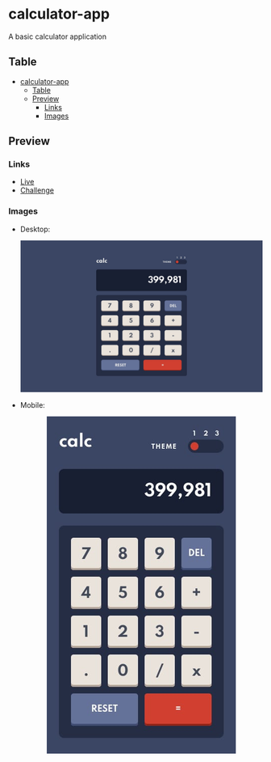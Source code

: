 # calculator-app

A basic calculator application

## Table

- [calculator-app](#calculator-app)
  - [Table](#table)
  - [Preview](#preview)
    - [Links](#links)
    - [Images](#images)

## Preview

### Links

-   [Live](https://nyyu.github.io/calculator-app/)
-   [Challenge](https://www.frontendmentor.io/challenges/calculator-app-9lteq5N29)

### Images

-   Desktop:

    <p align="center">
      <img src="design/desktop-design-theme-1.jpg">
    </p>

-   Mobile:

    <p align="center">
      <img src="design/mobile-design-theme-1.jpg">
    </p>
